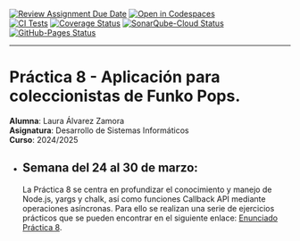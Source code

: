 [![Review Assignment Due Date](https://classroom.github.com/assets/deadline-readme-button-22041afd0340ce965d47ae6ef1cefeee28c7c493a6346c4f15d667ab976d596c.svg)](https://classroom.github.com/a/OTAAcbYr)
[![Open in Codespaces](https://classroom.github.com/assets/launch-codespace-2972f46106e565e64193e422d61a12cf1da4916b45550586e14ef0a7c637dd04.svg)](https://classroom.github.com/open-in-codespaces?assignment_repo_id=18819126)
<br>
[![CI Tests](https://github.com/ULL-ESIT-INF-DSI-2425/prct08-filesystem-funko-app-alu0101349824/actions/workflows/ci.yml/badge.svg)](https://github.com/ULL-ESIT-INF-DSI-2425/prct08-filesystem-funko-app-alu0101349824/actions/workflows/ci.yml)
[![Coverage Status](https://coveralls.io/repos/github/ULL-ESIT-INF-DSI-2425/prct08-filesystem-funko-app-alu0101349824/badge.svg?branch=main)](https://coveralls.io/github/ULL-ESIT-INF-DSI-2425/prct08-filesystem-funko-app-alu0101349824?branch=main)
[![SonarQube-Cloud Status](https://sonarcloud.io/api/project_badges/measure?project=ULL-ESIT-INF-DSI-2425_prct08-filesystem-funko-app-alu0101349824&metric=alert_status)](https://sonarcloud.io/summary/new_code?id=ULL-ESIT-INF-DSI-2425_prct08-filesystem-funko-app-alu0101349824)
[![GitHub-Pages Status](https://github.com/ULL-ESIT-INF-DSI-2425/prct08-filesystem-funko-app-alu0101349824/actions/workflows/pages/pages-build-deployment/badge.svg)](https://github.com/ULL-ESIT-INF-DSI-2425/prct08-filesystem-funko-app-alu0101349824/actions/workflows/pages/pages-build-deployment)

---

# Práctica 8 - Aplicación para coleccionistas de Funko Pops.

**Alumna**: Laura Álvarez Zamora <br>
**Asignatura**: Desarrollo de Sistemas Informáticos <br>
**Curso**: 2024/2025 <br>

- ## Semana del 24 al 30 de marzo:

  La Práctica 8 se centra en profundizar el conocimiento y manejo de Node.js, yargs y chalk, así como funciones Callback API mediante operaciones asíncronas. Para ello se realizan una serie de ejercicios prácticos que se pueden encontrar en el siguiente enlace:
  [Enunciado Práctica 8](https://ull-esit-inf-dsi-2425.github.io/prct08-filesystem-funko-app/).
